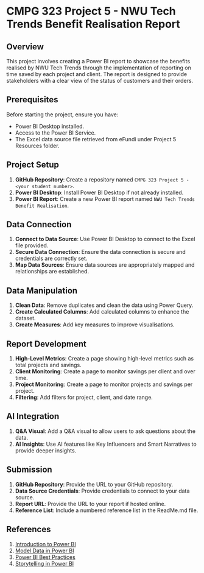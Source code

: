 # CMPG 323 Project 5 - NWU Tech Trends Benefit Realisation Report

## Overview
This project involves creating a Power BI report to showcase the benefits realised by NWU Tech Trends through the implementation of reporting on time saved by each project and client. The report is designed to provide stakeholders with a clear view of the status of customers and their orders.

## Prerequisites
Before starting the project, ensure you have:
- Power BI Desktop installed.
- Access to the Power BI Service.
- The Excel data source file retrieved from eFundi under Project 5 Resources folder.

## Project Setup
1. **GitHub Repository**: Create a repository named `CMPG 323 Project 5 - <your student number>`.
2. **Power BI Desktop**: Install Power BI Desktop if not already installed.
3. **Power BI Report**: Create a new Power BI report named `NWU Tech Trends Benefit Realisation`.

## Data Connection
1. **Connect to Data Source**: Use Power BI Desktop to connect to the Excel file provided.
2. **Secure Data Connection**: Ensure the data connection is secure and credentials are correctly set.
3. **Map Data Sources**: Ensure data sources are appropriately mapped and relationships are established.

## Data Manipulation
1. **Clean Data**: Remove duplicates and clean the data using Power Query.
2. **Create Calculated Columns**: Add calculated columns to enhance the dataset.
3. **Create Measures**: Add key measures to improve visualisations.

## Report Development
1. **High-Level Metrics**: Create a page showing high-level metrics such as total projects and savings.
2. **Client Monitoring**: Create a page to monitor savings per client and over time.
3. **Project Monitoring**: Create a page to monitor projects and savings per project.
4. **Filtering**: Add filters for project, client, and date range.

## AI Integration
1. **Q&A Visual**: Add a Q&A visual to allow users to ask questions about the data.
2. **AI Insights**: Use AI features like Key Influencers and Smart Narratives to provide deeper insights.

## Submission
1. **GitHub Repository**: Provide the URL to your GitHub repository.
2. **Data Source Credentials**: Provide credentials to connect to your data source.
3. **Report URL**: Provide the URL to your report if hosted online.
4. **Reference List**: Include a numbered reference list in the ReadMe.md file.

## References
1. [Introduction to Power BI](https://docs.microsoft.com/en-us/learn/modules/introduction-power-bi/)
2. [Model Data in Power BI](https://docs.microsoft.com/en-us/learn/paths/model-power-bi/)
3. [Power BI Best Practices](https://spreadsheeto.com/power-bi-best-practices/)
4. [Storytelling in Power BI](https://powerbi.microsoft.com/en-us/data-storytelling/)
